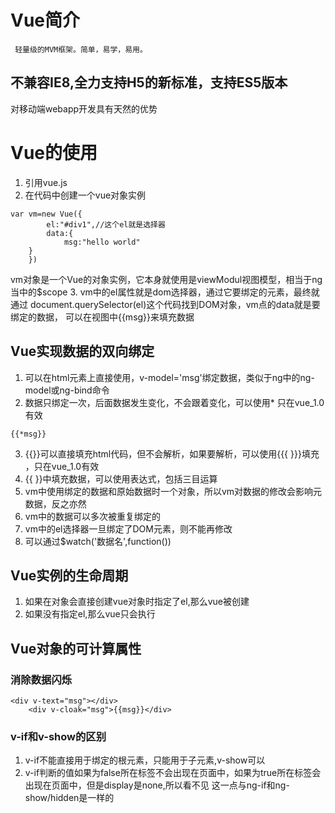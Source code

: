 # Vue简介
     轻量级的MVM框架。简单，易学，易用。
## 不兼容IE8,全力支持H5的新标准，支持ES5版本
   对移动端webapp开发具有天然的优势
# Vue的使用
   1. 引用vue.js
   2. 在代码中创建一个vue对象实例
   ````
   var vm=new Vue({
           el:"#div1",//这个el就是选择器
           data:{
               msg:"hello world"
       }
       })

   ````
   vm对象是一个Vue的对象实例，它本身就使用是viewModul视图模型，相当于ng当中的$scope
   3. vm中的el属性就是dom选择器，通过它要绑定的元素，最终就通过
     document.querySelector(el)这个代码找到DOM对象，vm点的data就是要绑定的数据，
     可以在视图中{{msg}}来填充数据
## Vue实现数据的双向绑定
1. 可以在html元素上直接使用，v-model='msg'绑定数据，类似于ng中的ng-model或ng-bind命令
2. 数据只绑定一次，后面数据发生变化，不会跟着变化，可以使用* 只在vue_1.0有效
```
{{*msg}}
```
3. {{}}可以直接填充html代码，但不会解析，如果要解析，可以使用{{{ }}}填充 ，只在vue_1.0有效
4. {{ }}中填充数据，可以使用表达式，包括三目运算
5. vm中使用绑定的数据和原始数据时一个对象，所以vm对数据的修改会影响元数据，反之亦然
6. vm中的数据可以多次被重复绑定的
7. vm中的el选择器一旦绑定了DOM元素，则不能再修改
8. 可以通过$watch('数据名',function())
## Vue实例的生命周期
1. 如果在对象会直接创建vue对象时指定了el,那么vue被创建
2. 如果没有指定el,那么vue只会执行
## Vue对象的可计算属性
### 消除数据闪烁
````
<div v-text="msg"></div>
    <div v-cloak="msg">{{msg}}</div>
````
###  v-if和v-show的区别
1. v-if不能直接用于绑定的根元素，只能用于子元素,v-show可以
2. v-if判断的值如果为false所在标签不会出现在页面中，如果为true所在标签会出现在页面中，但是display是none,所以看不见
这一点与ng-if和ng-show/hidden是一样的
### <template>提供了一个可以绑定数据的虚拟标签，在实际绑定时，不会出现在html源码中，只会将其绑定的数据放如源码
### v-for的循环输出数组
1. 与ng不同，ng中实在父元素上使用ng-repeat指令，循环出子元素，而在Vue中直接在要循环的元素上使用v-for循环
2. 在vue1 中使用v-for 时，可以直接使用$index得到循环下标,但是在vue2中由于为声明变量一律不许使用，
   所以就没有$index了
3. 在vue1中 v-for="(key,value) in arry" 这种形式循环，并且key在前，value在后。
   在vue2中则要小心 v-for="(value,key) in arry " 是value在前，key在后
### v-for的循环输出对象
   1. v-for="item in object" 输出的是Object属性值
   2. 如果想要加属性名也输出，可以使用{{$key}},仅限于vue1
   3. 也可使用v-for="(key,value)in obj" 输出，其中key是属性名，value是属性值，中写法是vue1中，vue2中是
   v-for="(value，key)in obj"
### vue中的动态属性
1. 有些标签的原始属性属性需要绑定值，那么在vue中，可以使用：+属性名的形式
比如
```
<img :src={{Img}}> <a :href={{baidu}}>百度</a>
```
相当AngularJs于中的ng-src ng-href
## vue中使用v-on添加事件
1. v-on:click可以添加点击事件
2. 它的值是 vue实例中定义一个方法，这个方法可以放在methods属性中
3. 需要传递参数时，默认不会传入event对象，想要传入event对象需要使用$event


## 自定义指令
1. 使用Vue.directive定义的自定义属性
2. 的第一个参数是自定义指令的名字，不能带v-前缀
3. 第二个参数是个回调函数
4. vue1.0 中这个回调函数只有一个参，就是你给指令传递的值，他本质上在vm对象中的动态绑定的变量
5. vue2.0 这个回调函数有两个参数，第一个参数是el在DOM元素的

## 拖拽

## 动画


